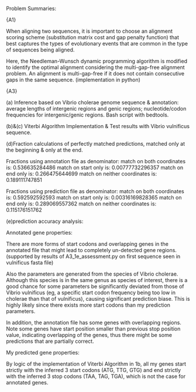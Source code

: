 Problem Summaries:

{A1}

When aligning two sequences, it is important to choose an alignment scoring scheme (substitution matrix cost and gap penalty function) that best captures the types of evolutionary events that are common in the type of sequences being aligned. 

Here, the Needleman-Wunsch dynamic programming algorithm is modified to identify the optimal alignment considering the multi-gap-free alignment problem. An alignment is multi-gap-free if it does not contain consecutive gaps in the same sequence. 
(implementation in python)

{A3}

(a) Inference based on Vibrio cholerae genome sequence & annotation: average lengths of intergenic regions and genic regions; nucleotide/codon frequencies for intergenic/genic regions.
Bash script with bedtools.

(b)&(c) Viterbi Algorithm Implementation & Test results with Vibrio vulnificus sequence.

(d)Fraction calculations of perfectly matched predictions, matched only at the beginning & only at the end.

Fractions using annotation file as denominator:
match on both coordinates is: 0.536635284486
match on start only is: 0.00777732296357
match on end only is: 0.266475644699
match on neither coordinates is: 0.189111747851

Fractions using prediction file as denominator:
match on both coordinates is: 0.592592592593
match on start only is: 0.00316169828365
match on end only is: 0.289069557362
match on neither coordinates is: 0.115176151762

(e)prediction accuracy analysis: 

Annotated gene properties:

There are more forms of start codons and overlapping genes in the annotated file that might lead to completely un-detected gene regions. (supported by results of A3_1e_assessment.py on first sequence seen in vulnificus fasta file)
 
Also the parameters are generated from the species of Vibrio cholerae. Although this species is in the same genus as species of interest, there is a good chance for some parameters be significantly deviated from those of Vibrio vulnificus (eg, a specific start codon frequency being too low in cholerae than that of vulnificus), causing significant prediction biase. This is highly likely since there exists more start codons than my prediction parameters.

In addition, the annotation file has some genes with overlapping regions. Note some genes have start position smaller than previous stop position value, indicating overlapping of the genes, thus there might be some predictions that are partially correct.

My predicted gene properties:

By logic of the implementation of Viterbi Algorithm in 1b, all my genes start strictly with the inferred 3 start codons (ATG, TTG, GTG) and end strictly with the inferred 3 stop codons (TAA, TAG, TGA), which is not the case for annotated genes.

